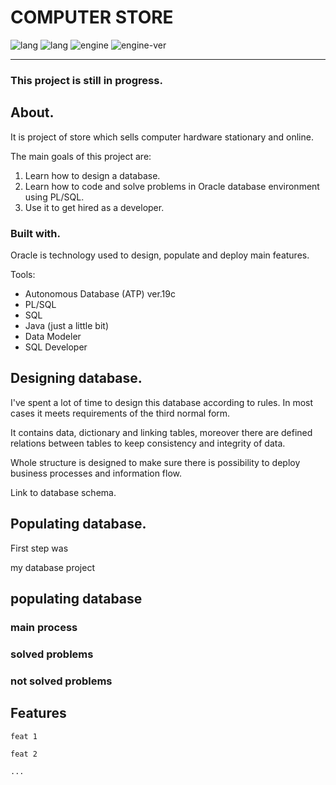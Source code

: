 # COMPUTER STORE

![lang](https://img.shields.io/static/v1?label=lang&message=PL/SQL&color=blue)
![lang](https://img.shields.io/static/v1?label=lang&message=SQL&color=blue)
![engine](https://img.shields.io/static/v1?label=engine&message=Oracle&color=green)
![engine-ver](https://img.shields.io/static/v1?label=ATP&message=19c&color=green)

---

### This project is still in progress.

## About.
    
  It is project of store which sells computer hardware stationary and online. 

  The main goals of this project are:

  1. Learn how to design a database.
  2. Learn how to code and solve problems in Oracle database environment using PL/SQL.
  3. Use it to get hired as a developer.

### Built with.
    
  Oracle is technology used to design, populate and deploy main features.
    
  Tools:

  * Autonomous Database (ATP) ver.19c 
  * PL/SQL
  * SQL
  * Java (just a little bit)
  * Data Modeler
  * SQL Developer

## Designing database.

  I've spent a lot of time to design this database according to rules. In most cases it meets requirements of the third normal form.

  It contains data, dictionary and linking tables, moreover there are defined relations between tables to keep consistency and integrity of data. 

  Whole structure is designed to make sure there is possibility to deploy business processes and information flow.

  Link to database schema.

## Populating database.

  First step was 


my database project

## populating database
  
### main process
     
### solved problems
      
### not solved problems
      
## Features
  
    feat 1
      
    feat 2
      
    ...
